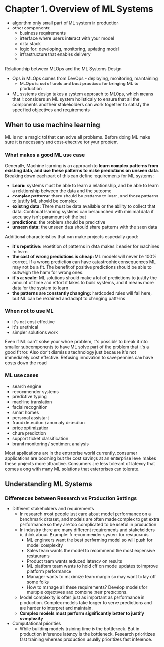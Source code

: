 # Chapter 1. Overview of ML Systems

- algorithm only small part of ML system in production
- other components:
  - business requirements
  - interface where users interact with your model
  - data stack
  - logic for: developing, monitoring, updating model
  - infrastructure  that enables delivery
  -

Relationship between MLOps and the ML Systems Design

- Ops in MLOps comes from DevOps - deploying, monitoring, maintaining
  - MLOps is set of tools and best practices for bringing ML to production
- ML systems design takes a system approach to MLOps, which means that it considers an ML system holistically to ensure that all the components and their stakeholders can work together to satisfy the specified objectives and requirements

## When to use machine learning

ML is not a magic tol that can solve all problems. Before doing ML make sure it is necessary and cost-effective for your problem.

### What makes a good ML use case

Generally, Machine learning is an approach to **learn complex patterns from existing data, and use these patterns to make predictions on unseen data**. Breaking down each part of this can define requirements for ML systems:

- **Learn:** systems must be able to learn a relationship, and be able to learn a relationship between the data and the outcome
- **complex patterns:** there should be patterns to learn, and those patterns to justify ML should be complex
- **existing data:** There must be data available or the ability to collect that data. Continual learning systems can be launched with minimal data if accuracy isn't paramount off the bat
- **predictions:** the problem should be predictive
- **unseen data:** the unseen data should share patterns with the seen data

Additional characteristics that can make projects especially good:

- **it's repetitive:** repetition of patterns in data makes it easier for machines to learn
- **the cost of wrong predictions is cheap:** ML models will never be 100% correct. If a wrong prediction can have catastrophic consequences ML may not be a fit. The benefit of positive predictions should be able to outweigh the harm for wrong ones.
- **it's at scale:** ML solutions should make a lot of predictions to justify the amount of time and effort it takes to build systems, and it means more data for the system to learn
- **the patterns are constantly changing:** hardcoded rules will fail here, but ML can be retrained and adapt to changing patterns

### When not to use ML

- it's not cost effective
- it's unethical
- simpler solutions work

Even if ML can't solve your whole problem, it's possible to break it into smaller subcomponents to have ML solve part of the problem that it's a good fit for. Also don't dismiss a technology just because it's not immediately cost effective. Refusing innovation to save pennies can have costs down the road.

### ML use cases

- search engine
- recommender systems
- predictive typing
- machine translation
- facial recognition
- smart homes
- personal assistant
- fraud detection / anomaly detection
- price optimization
- churn prediction
- support ticket classification
- brand monitoring / sentiment analysis

Most applications are in the enterprise world currently, consumer applications are booming but the cost savings at an enterprise level makes these projects more attractive. Consumers are less tolerant of latency that comes along with many ML solutions that enterprises can tolerate.

## Understanding ML Systems

### Differences between Research vs Production Settings

- Different stakeholders and requirements
  - In research most people just care about model performance on a benchmark dataset, and models are often made complex to get extra performance so they are too complicated to be useful in production
  - In industry there are many different requirements and stakeholders to think about. Example: A recommender system for restaurants
    - ML engineers want the best performing model so will push for model complexity
    - Sales team wants the model to recommend the most expensive restaurants
    - Product team wants reduced latency on results
    - ML platform team wants to hold off on model updates to improve platform performance
    - Manager wants to maximize team margin so may want to lay off some folks
    - How to manage all these requirements? Develop models for multiple objectives and combine their predictions.
  - Model complexity is often just as important as performance in production. Complex models take longer to serve predictions and are harder to interpret and maintain.
  - **Complex models must perform significantly better to justify complexity**
- Computational priorities
  - While building models training time is the bottleneck. But in production inference latency is the bottleneck. Research prioritizes fast training whereas production usually prioritizes fast inference.
  